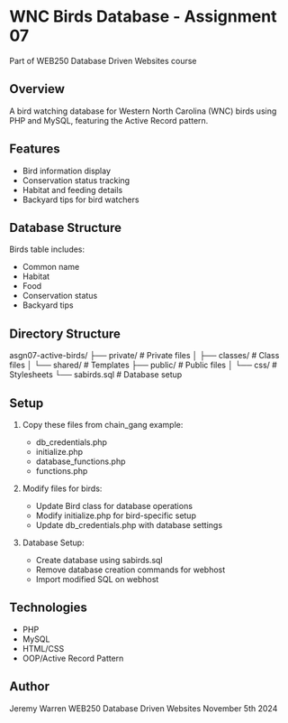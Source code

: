 
# WNC Birds Database - Assignment 07

Part of WEB250 Database Driven Websites course

## Overview

A bird watching database for Western North Carolina (WNC) birds using PHP and MySQL, featuring the Active Record pattern.

## Features

- Bird information display
- Conservation status tracking
- Habitat and feeding details
- Backyard tips for bird watchers

## Database Structure

Birds table includes:

- Common name
- Habitat
- Food
- Conservation status
- Backyard tips

## Directory Structure

asgn07-active-birds/ ├── private/ # Private files │ ├── classes/ # Class files │ └── shared/ # Templates ├── public/ # Public files │ └── css/ # Stylesheets └── sabirds.sql # Database setup

## Setup

1. Copy these files from chain_gang example:
   - db_credentials.php
   - initialize.php
   - database_functions.php
   - functions.php

2. Modify files for birds:
   - Update Bird class for database operations
   - Modify initialize.php for bird-specific setup
   - Update db_credentials.php with database settings

3. Database Setup:
   - Create database using sabirds.sql
   - Remove database creation commands for webhost
   - Import modified SQL on webhost

## Technologies

- PHP
- MySQL
- HTML/CSS
- OOP/Active Record Pattern

## Author

Jeremy Warren
WEB250 Database Driven Websites
November 5th 2024
